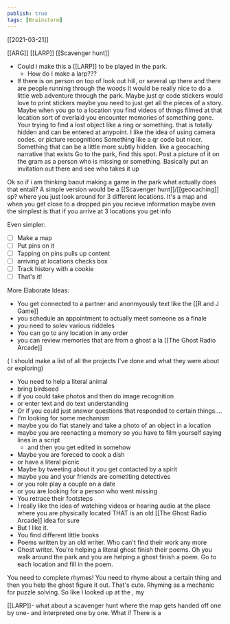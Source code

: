 ```yaml
---
publish: true
tags: [Brainstorm]
---
```

[[2021-03-21]]

[[ARG]] [[LARP]] [[Scavenger hunt]]
- Could i make this a [[LARP]] to be played in the park.
	- How do I make a larp???
- If there is on person on top of look out hill, or several up there
 and there are people running through the woods
 It would be really nice to do a little web adventure through the park. Maybe just qr code stickers
would love to print stickers
maybe you need to just get all the pieces of a story.
Maybe when you go to a location you find videos of things filmed at that location
sort of overlaid
you encounter memories of something gone.
Your trying to find a lost object like a ring or something.
that is totally hidden and can be entered at anypoint.
I like the idea of using camera codes. or picture recognitions
Something like a qr code but nicer. Something that can be a little more subtly hidden.
like a geocaching narrative that exists
Go to the park, find this spot. Post a picture of it on the gram as a person who is missing or something. Basically put an invitation out there and see who takes it up

Ok so if i am thinking baout making a game in the park what actually does that entail?
A simple version would be a [[Scavenger hunt]]/[[geocaching]] sp? where you just look around for 3 different locations.
It's a map and when you get close to a dropped pin you recieve information
maybe even the simplest is that if you arrive at 3 locations you get info

Even simpler:
- [ ] Make a map
- [ ] Put pins on it
- [ ] Tapping on pins pulls up content
- [ ] arriving at locations checks box
- [ ] Track history with a cookie
- [ ] That's it!

More Elaborate Ideas:
- You get connected to a partner and anonmyously text like the [[R and J Game]]
- you schedule an appointment to actually meet someone as a finale
- you need to solev various riddeles
- You can go to any location in any order
- you can review memories that are from a ghost a la [[The Ghost Radio Arcade]]

( I should make a list of all the projects I've done and what they were about or exploring)

- You need to help a literal animal
- bring birdseed
- if you could take photos and then do image recognition
- or enter text and do text understanding
- Or if you could just answer questions that responded to certain things....
- I'm looking for some mechanism 
- maybe you do flat stanely and take a photo of an object in a location
- maybe you are reenacting a memory so you have to film yourself saying lines in a script 
	- and then you get edited in somehow
- Maybe you are foreced to cook a dish
- or have a literal picnic
- Maybe by tweeting about it you get contacted by a spirit
- maybe you and your friends are cometiting detectives
- or you role play a couple on a date 
- or you are looking for a person who went missing
- You retrace their footsteps
- I really like the idea of watching videos or hearing audio at the place where you are physically located THAT is an old [[The Ghost Radio Arcade]] idea for sure
- But I like it.
- You find different little books
- Poems written by an old writer. Who can't find their work any more
- Ghost writer. You're helping a literal ghost finish their poems. Oh you walk around the park and you are helping a ghost finish a poem. Go to each location and fill in the poem.

You need to complete rhymes!
You need to rhyme about a certain thing and then you help the ghost figure it out. That's cute.
Rhyming as a mechanic for puzzle solving. 
So like I looked up at the , my 



[[LARP]]- what about a scavenger hunt where the map gets handed off one by one- and interpreted one by one. What if There is a 